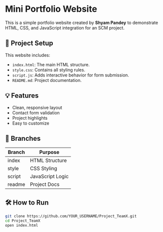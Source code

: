 # Mini Portfolio Website

This is a simple portfolio website created by **Shyam Pandey** to demonstrate HTML, CSS, and JavaScript integration for an SCM project.

## 🔧 Project Setup

This website includes:

- `index.html`: The main HTML structure.
- `style.css`: Contains all styling rules.
- `script.js`: Adds interactive behavior for form submission.
- `README.md`: Project documentation.

## 💡 Features

- Clean, responsive layout
- Contact form validation
- Project highlights
- Easy to customize

## 📁 Branches

| Branch | Purpose         |
|--------|------------------|
| index  | HTML Structure   |
| style  | CSS Styling      |
| script | JavaScript Logic |
| readme | Project Docs     |

## 🛠️ How to Run

```bash
git clone https://github.com/YOUR_USERNAME/Project_TeamX.git
cd Project_TeamX
open index.html
